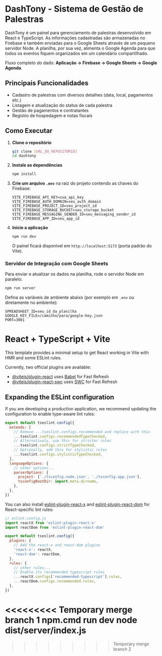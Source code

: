 # DashTony - Sistema de Gestão de Palestras

DashTony é um painel para gerenciamento de palestras desenvolvido em React e TypeScript. As informações cadastradas são armazenadas no Firebase e também enviadas para o Google Sheets através de um pequeno servidor Node. A planilha, por sua vez, alimenta o Google Agenda para que todos os eventos fiquem organizados em um calendário compartilhado.

Fluxo completo do dado: **Aplicação → Firebase → Google Sheets → Google Agenda**.

## Principais Funcionalidades

- Cadastro de palestras com diversos detalhes (data, local, pagamentos etc.)
- Listagem e atualização do status de cada palestra
- Gestão de pagamentos e contratantes
- Registro de hospedagem e notas fiscais

## Como Executar

1. **Clone o repositório**
   ```bash
   git clone [URL_DO_REPOSITÓRIO]
   cd dashtony
   ```

2. **Instale as dependências**
   ```bash
   npm install
   ```

3. **Crie um arquivo `.env`** na raiz do projeto contendo as chaves do Firebase:
   ```env
   VITE_FIREBASE_API_KEY=sua_api_key
   VITE_FIREBASE_AUTH_DOMAIN=seu_auth_domain
   VITE_FIREBASE_PROJECT_ID=seu_project_id
   VITE_FIREBASE_STORAGE_BUCKET=seu_storage_bucket
   VITE_FIREBASE_MESSAGING_SENDER_ID=seu_messaging_sender_id
   VITE_FIREBASE_APP_ID=seu_app_id
   ```

4. **Inicie a aplicação**
   ```bash
   npm run dev
   ```
   O painel ficará disponível em `http://localhost:5173` (porta padrão do Vite).

### Servidor de Integração com Google Sheets

Para enviar e atualizar os dados na planilha, rode o servidor Node em paralelo:

```bash
npm run server
```

Defina as variáveis de ambiente abaixo (por exemplo em `.env` ou diretamente no ambiente):

```env
SPREADSHEET_ID=seu_id_da_planilha
GOOGLE_KEY_FILE=/caminho/para/google-key.json
PORT=3001
```

# React + TypeScript + Vite

This template provides a minimal setup to get React working in Vite with HMR and some ESLint rules.

Currently, two official plugins are available:

- [@vitejs/plugin-react](https://github.com/vitejs/vite-plugin-react/blob/main/packages/plugin-react) uses [Babel](https://babeljs.io/) for Fast Refresh
- [@vitejs/plugin-react-swc](https://github.com/vitejs/vite-plugin-react/blob/main/packages/plugin-react-swc) uses [SWC](https://swc.rs/) for Fast Refresh

## Expanding the ESLint configuration

If you are developing a production application, we recommend updating the configuration to enable type-aware lint rules:

```js
export default tseslint.config({
  extends: [
    // Remove ...tseslint.configs.recommended and replace with this
    ...tseslint.configs.recommendedTypeChecked,
    // Alternatively, use this for stricter rules
    ...tseslint.configs.strictTypeChecked,
    // Optionally, add this for stylistic rules
    ...tseslint.configs.stylisticTypeChecked,
  ],
  languageOptions: {
    // other options...
    parserOptions: {
      project: ['./tsconfig.node.json', './tsconfig.app.json'],
      tsconfigRootDir: import.meta.dirname,
    },
  },
})
```

You can also install [eslint-plugin-react-x](https://github.com/Rel1cx/eslint-react/tree/main/packages/plugins/eslint-plugin-react-x) and [eslint-plugin-react-dom](https://github.com/Rel1cx/eslint-react/tree/main/packages/plugins/eslint-plugin-react-dom) for React-specific lint rules:

```js
// eslint.config.js
import reactX from 'eslint-plugin-react-x'
import reactDom from 'eslint-plugin-react-dom'

export default tseslint.config({
  plugins: {
    // Add the react-x and react-dom plugins
    'react-x': reactX,
    'react-dom': reactDom,
  },
  rules: {
    // other rules...
    // Enable its recommended typescript rules
    ...reactX.configs['recommended-typescript'].rules,
    ...reactDom.configs.recommended.rules,
  },
})
```
<<<<<<<<< Temporary merge branch 1
npm.cmd run dev
node dist/server/index.js
=========
>>>>>>>>> Temporary merge branch 2
